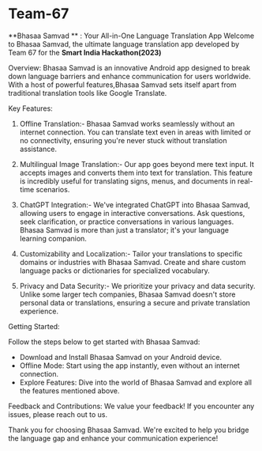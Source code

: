# Team-67
**Bhasaa Samvad ** : Your All-in-One Language Translation App
Welcome to Bhasaa Samvad, the ultimate language translation app developed by Team 67 for the **Smart India Hackathon(2023)**

Overview:
Bhasaa Samvad is an innovative Android app designed to break down language barriers and enhance communication for users worldwide. With a host of powerful features,Bhasaa Samvad sets itself apart from traditional translation tools like Google Translate.

Key Features:

1. Offline Translation:-
Bhasaa Samvad works seamlessly without an internet connection. You can translate text even in areas with limited or no connectivity, ensuring you're never stuck without translation assistance.

2. Multilingual Image Translation:-
Our app goes beyond mere text input. It accepts images and converts them into text for translation. This feature is incredibly useful for translating signs, menus, and documents in real-time scenarios.

3. ChatGPT Integration:-
We've integrated ChatGPT into Bhasaa Samvad, allowing users to engage in interactive conversations. Ask questions, seek clarification, or practice conversations in various languages. Bhasaa Samvad is more than just a translator; it's your language learning companion.

4. Customizability and Localization:-
Tailor your translations to specific domains or industries with Bhasaa Samvad. Create and share custom language packs or dictionaries for specialized vocabulary.

5. Privacy and Data Security:-
We prioritize your privacy and data security. Unlike some larger tech companies, Bhasaa Samvad doesn't store personal data or translations, ensuring a secure and private translation experience.

Getting Started:

Follow the steps below to get started with Bhasaa Samvad:

- Download and Install Bhasaa Samvad on your Android device.
- Offline Mode: Start using the app instantly, even without an internet connection.
- Explore Features: Dive into the world of Bhasaa Samvad and explore all the features mentioned above.

Feedback and Contributions:
We value your feedback! If you encounter any issues, please reach out to us.

Thank you for choosing Bhasaa Samvad. We're excited to help you bridge the language gap and enhance your communication experience!
